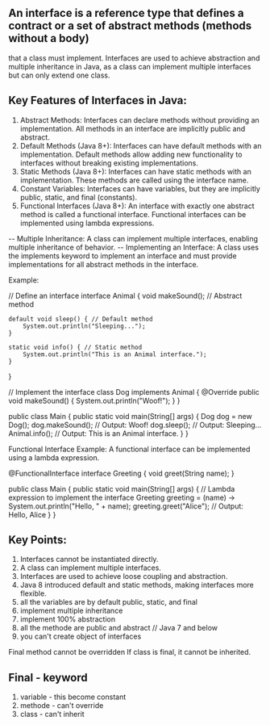 ## An interface is a reference type that defines a contract or a set of abstract methods (methods without a body)
   that a class must implement. Interfaces are used to achieve abstraction and multiple inheritance in Java, 
   as a class can implement multiple interfaces but can only extend one class.

## Key Features of Interfaces in Java:

1. Abstract Methods:
   Interfaces can declare methods without providing an implementation.
   All methods in an interface are implicitly public and abstract.
2. Default Methods (Java 8+):
   Interfaces can have default methods with an implementation.
   Default methods allow adding new functionality to interfaces without breaking existing implementations.
3. Static Methods (Java 8+):
   Interfaces can have static methods with an implementation.
   These methods are called using the interface name.
4. Constant Variables:
   Interfaces can have variables, but they are implicitly public, static, and final (constants).
5. Functional Interfaces (Java 8+):
   An interface with exactly one abstract method is called a functional interface.
   Functional interfaces can be implemented using lambda expressions.

-- Multiple Inheritance:
   A class can implement multiple interfaces, enabling multiple inheritance of behavior.
-- Implementing an Interface:
   A class uses the implements keyword to implement an interface and must provide implementations for all abstract methods
   in the interface.

Example:

// Define an interface
interface Animal {
void makeSound(); // Abstract method

    default void sleep() { // Default method
        System.out.println("Sleeping...");
    }

    static void info() { // Static method
        System.out.println("This is an Animal interface.");
    }
}

// Implement the interface
class Dog implements Animal {
@Override
public void makeSound() {
System.out.println("Woof!");
}
}

public class Main {
public static void main(String[] args) {
Dog dog = new Dog();
dog.makeSound(); // Output: Woof!
dog.sleep();    // Output: Sleeping...
Animal.info();  // Output: This is an Animal interface.
}
}

Functional Interface Example:
A functional interface can be implemented using a lambda expression.

@FunctionalInterface
interface Greeting {
void greet(String name);
}

public class Main {
public static void main(String[] args) {
// Lambda expression to implement the interface
Greeting greeting = (name) -> System.out.println("Hello, " + name);
greeting.greet("Alice"); // Output: Hello, Alice
}
}

## Key Points:

1. Interfaces cannot be instantiated directly.
2. A class can implement multiple interfaces.
3. Interfaces are used to achieve loose coupling and abstraction.
4. Java 8 introduced default and static methods, making interfaces more flexible.
5. all the variables are by default public, static, and final 
6. implement multiple inheritance
7. implement 100% abstraction
8. all the methode are public and abstract // Java 7 and below
9. you can't create object of interfaces

Final method cannot be overridden
If class is final, it cannot be inherited.

## Final - keyword
1. variable - this become constant
2. methode - can't override
3. class - can't inherit